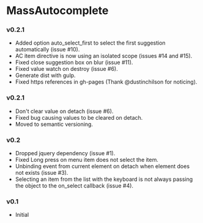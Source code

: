 MassAutocomplete
================

### v0.2.1
- Added option auto_select_first to select the first suggestion automatically (issue #10).
- AC item directive is now using an isolated scope (issues #14 and #15).
- Fixed close suggestion box on blur (issue #11).
- Fixed value watch on destroy (issue #6).
- Generate dist with gulp.
- Fixed https references in gh-pages (Thank @dustinchilson for noticing).

### v0.2.1
- Don't clear value on detach (issue #6).
- Fixed bug causing values to be cleared on detach.
- Moved to semantic versioning.

### v0.2
- Dropped jquery dependency (issue #1).
- Fixed Long press on menu item does not select the item.
- Unbinding event from current element on detach when element does not exists (issue #3).
- Selecting an item from the list with the keyboard is not always passing the object to the on_select callback (issue #4).

### v0.1
- Initial
